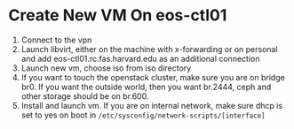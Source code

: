 # Create New VM On eos-ctl01
 1. Connect to the vpn
 1. Launch libvirt, either on the machine with x-forwarding or on personal and add eos-ctl01.rc.fas.harvard.edu as an additional connection
 1. Launch new vm, choose iso from iso directory
 1. If you want to touch the openstack cluster, make sure you are on bridge br0. 
 If you want the outside world, then you want br.2444, ceph and other storage should be on br.600.
 1. Install and launch vm. If you are on internal network, 
 make sure dhcp is set to yes on boot in `/etc/sysconfig/network-scripts/[interface]`

